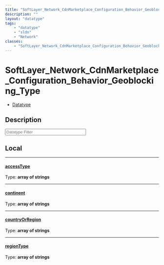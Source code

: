 ```yaml
---
title: "SoftLayer_Network_CdnMarketplace_Configuration_Behavior_Geoblocking_Type"
description: ""
layout: "datatype"
tags:
    - "datatype"
    - "sldn"
    - "Network"
classes:
    - "SoftLayer_Network_CdnMarketplace_Configuration_Behavior_Geoblocking_Type"
---
```


# SoftLayer_Network_CdnMarketplace_Configuration_Behavior_Geoblocking_Type
<div id='service-datatype'>
    <ul id='sldn-reference-tabs'>
        <li id='datatype'> <a href='/reference/datatypes/SoftLayer_Network_CdnMarketplace_Configuration_Behavior_Geoblocking_Type' >Datatype</a></li>
    </ul>
</div>

## Description 








<!-- Filer BEGIN -->
<div class="view-filters">
        <div class="clearfix">
            <div class="search-input-box">
                <input placeholder="Datatype Filter" onkeyup="titleSearch(inputId='prop-input', divId='properties', elementClass='prop-row')" 
                    type="text" id="prop-input" value="" size="30" maxlength="128" class="form-text">
            </div>
        </div>
</div>
<!-- Filer END -->

<div id="properties" class="content">
<div id="localProperties" class="prop-content" >

## Local
<div class="prop-row">

-----
[accessType]: #accesstype
#### [accessType]
  
<span class="type-label">Type: </span>**array of strings**  



</div>
<div class="prop-row">

-----
[continent]: #continent
#### [continent]
  
<span class="type-label">Type: </span>**array of strings**  



</div>
<div class="prop-row">

-----
[countryOrRegion]: #countryorregion
#### [countryOrRegion]
  
<span class="type-label">Type: </span>**array of strings**  



</div>
<div class="prop-row">

-----
[regionType]: #regiontype
#### [regionType]
  
<span class="type-label">Type: </span>**array of strings**  



</div>
</div>
<!-- LOCAL PROPERTY END -->

</div>


